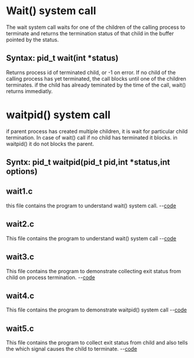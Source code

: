 <h1> Wait() system call </h1>

The wait system call waits for one of the children of the calling process to terminate and returns the termination status of that child in the buffer pointed by the status.
<h2> Syntax: pid_t wait(int *status) </h2>

Returns process id of terminated child, or -1 on error.
If no child of the calling process has yet terminated, the call blocks until one of the children terminates. if the child has already teminated by the time of the call, wait() returns immediatly.

<h1>waitpid() system call </h1>

if parent process has created multiple children, it is wait for particular child termination. In case of wait() call if no child has terminated it blocks. in waitpid() it do not blocks the parent.
<h2> Syntx: pid_t waitpid(pid_t pid,int *status,int options) </h2>


<h2>wait1.c</h2>
this file contains the program to understand wait() system call. --<a href="https://github.com/lakshminarayana8522/Advanced-C/tree/main/forkwait/wait1.c">code</a>

<h2>wait2.c</h2>
This file contains the program to understand wait() system call --<a href="https://github.com/lakshminarayana8522/Advanced-C/tree/main/forkwait/wait2.c">code</a>

<h2>wait3.c</h2>
This file contains the program to demonstrate collecting exit status from child on process termination. --<a href="https://github.com/lakshminarayana8522/Advanced-C/tree/main/forkwait/wait3.c">code</a>

<h2>wait4.c</h2>
This file contains the program to demonstrate waitpid() system call --<a href="https://github.com/lakshminarayana8522/Advanced-C/tree/main/forkwait/wait4.c">code</a>

<h2>wait5.c</h2>
This file contains the program to collect exit status from child and also tells the which signal causes the child to terminate. --<a href="https://github.com/lakshminarayana8522/Advanced-C/tree/main/forkwait/wait5.c">code</a>


